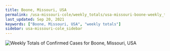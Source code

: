 ```yaml
---
title: Boone, Missouri, USA
permalink: /usa-missouri-cole/weekly_totals/usa-missouri-boone-weekly_totals.html
last_updated: Sep 20, 2021
keywords: ["Boone, Missouri, USA", "weekly totals"]
sidebar: usa-missouri-cole_sidebar
---
```


![Weekly Totals of Confirmed Cases for Boone, Missouri, USA](/covid_tracker/images/graphs/usa-missouri-boone-weekly_totals_graph.png)
